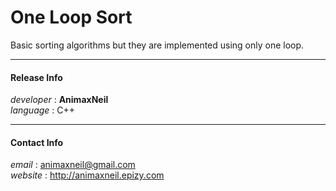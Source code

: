 # One Loop Sort  
Basic sorting algorithms but they are implemented using only one loop.  

---

#### Release Info  
*developer* : **AnimaxNeil**  
*language* : C++  

---

#### Contact Info  
*email* : animaxneil@gmail.com  
*website* : http://animaxneil.epizy.com  
